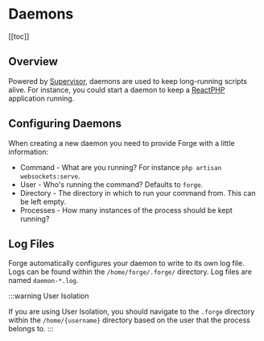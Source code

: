 # Daemons

[[toc]]

## Overview

Powered by [Supervisor](http://supervisord.org), daemons are used to keep long-running scripts alive. For instance, you could start a daemon to keep a [ReactPHP](http://reactphp.org/) application running.

## Configuring Daemons

When creating a new daemon you need to provide Forge with a little information:

- Command - What are you running? For instance `php artisan websockets:serve`.
- User - Who's running the command? Defaults to `forge`.
- Directory - The directory in which to run your command from. This can be left empty.
- Processes - How many instances of the process should be kept running?

## Log Files

Forge automatically configures your daemon to write to its own log file. Logs can be found within the `/home/forge/.forge/` directory. Log files are named `daemon-*.log`.

:::warning User Isolation

If you are using User Isolation, you should navigate to the `.forge` directory within the `/home/{username}` directory based on the user that the process belongs to.
:::
